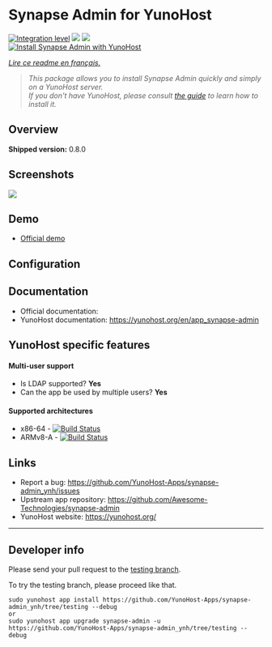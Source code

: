 # Synapse Admin for YunoHost

[![Integration level](https://dash.yunohost.org/integration/synapse-admin.svg)](https://dash.yunohost.org/appci/app/synapse-admin) ![](https://ci-apps.yunohost.org/ci/badges/synapse-admin.status.svg) ![](https://ci-apps.yunohost.org/ci/badges/synapse-admin.maintain.svg)  
[![Install Synapse Admin with YunoHost](https://install-app.yunohost.org/install-with-yunohost.svg)](https://install-app.yunohost.org/?app=synapse-admin)

*[Lire ce readme en français.](./README_fr.md)*

> *This package allows you to install Synapse Admin quickly and simply on a YunoHost server.  
If you don't have YunoHost, please consult [the guide](https://yunohost.org/install) to learn how to install it.*

## Overview

**Shipped version:** 0.8.0

## Screenshots

![](https://raw.githubusercontent.com/Awesome-Technologies/synapse-admin/master/screenshots.jpg)

## Demo

* [Official demo]()

## Configuration

## Documentation

 * Official documentation: 
 * YunoHost documentation: https://yunohost.org/en/app_synapse-admin

## YunoHost specific features

#### Multi-user support

* Is LDAP supported? **Yes**
* Can the app be used by multiple users? **Yes**

#### Supported architectures

* x86-64 - [![Build Status](https://ci-apps.yunohost.org/ci/logs/synapse-admin.svg)](https://ci-apps.yunohost.org/ci/apps/synapse-admin/)
* ARMv8-A - [![Build Status](https://ci-apps-arm.yunohost.org/ci/logs/synapse-admin.svg)](https://ci-apps-arm.yunohost.org/ci/apps/synapse-admin/)

## Links

 * Report a bug: https://github.com/YunoHost-Apps/synapse-admin_ynh/issues
 * Upstream app repository: https://github.com/Awesome-Technologies/synapse-admin
 * YunoHost website: https://yunohost.org/

---

## Developer info

Please send your pull request to the [testing branch](https://github.com/YunoHost-Apps/synapse-admin_ynh/tree/testing).

To try the testing branch, please proceed like that.
```
sudo yunohost app install https://github.com/YunoHost-Apps/synapse-admin_ynh/tree/testing --debug
or
sudo yunohost app upgrade synapse-admin -u https://github.com/YunoHost-Apps/synapse-admin_ynh/tree/testing --debug
```

